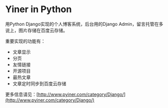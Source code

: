 # Yiner in Python #

用Python Django实现的个人博客系统，后台用的Django Admin，留言托管在多说上，图片存储在百度云存储。

重要实现的功能有：

- 文章显示
- 分页
- 友情链接
- 开源项目
- 最热文章
- 文章定时同步到百度云存储

更多信息请见：[http://www.pyiner.com/category/Django/](http://www.pyiner.com/category/Django/) 
